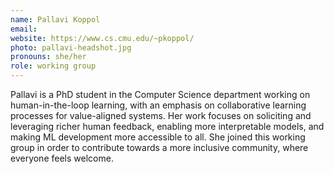 ```yaml
---
name: Pallavi Koppol
email:
website: https://www.cs.cmu.edu/~pkoppol/
photo: pallavi-headshot.jpg
pronouns: she/her
role: working group
---
```


Pallavi is a PhD student in the Computer Science department working on human-in-the-loop learning, with an emphasis on collaborative learning processes for value-aligned systems. Her work focuses on soliciting and leveraging richer human feedback, enabling more interpretable models, and making ML development more accessible to all. She joined this working group in order to contribute towards a more inclusive community, where everyone feels welcome.